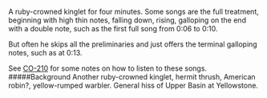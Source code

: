 A ruby-crowned kinglet for four minutes. Some songs are the full treatment, beginning with high thin notes, falling down, rising, galloping on the end with a double note, such as the first full song from 0:06 to 0:10.

But often he skips all the preliminaries and just offers the terminal galloping notes, such as at 0:13.  

See [CO-210](http://listeningtoacontinentsing.com/recording.php?page=CO-210) for some notes on how to listen to these songs.
#####Background
Another ruby-crowned kinglet, hermit thrush,  American robin?, yellow-rumped warbler. General hiss of Upper Basin at Yellowstone. 
